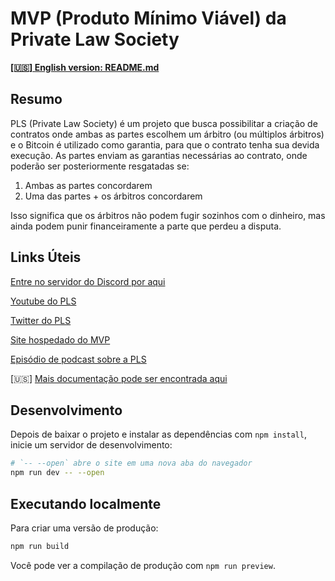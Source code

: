 # MVP (Produto Mínimo Viável) da Private Law Society

[**[🇺🇸] English version: README.md**](README.md)

## Resumo

PLS (Private Law Society) é um projeto que busca possibilitar a criação de contratos onde ambas as partes escolhem um árbitro (ou múltiplos árbitros) e o Bitcoin é utilizado como garantia, para que o contrato tenha sua devida execução. As partes enviam as garantias necessárias ao contrato, onde poderão ser posteriormente resgatadas se:

1. Ambas as partes concordarem
2. Uma das partes + os árbitros concordarem

Isso significa que os árbitros não podem fugir sozinhos com o dinheiro, mas ainda podem punir financeiramente a parte que perdeu a disputa.

## Links Úteis

[Entre no servidor do Discord por aqui](https://www.privatelawsociety.net/join)

[Youtube do PLS](https://www.youtube.com/@privatelawsociety)

[Twitter do PLS](https://twitter.com/PrivateLawSoc)

[Site hospedado do MVP](https://pls-mvp.vercel.app/)

[Episódio de podcast sobre a PLS](https://www.youtube.com/watch?v=NGx7h9kpPE8)

[🇺🇸] [Mais documentação pode ser encontrada aqui](https://private-law-society.gitbook.io/docs/)

## Desenvolvimento

Depois de baixar o projeto e instalar as dependências com `npm install`, inicie um servidor de desenvolvimento:

```bash
# `-- --open` abre o site em uma nova aba do navegador
npm run dev -- --open
```

## Executando localmente

Para criar uma versão de produção:

```bash
npm run build
```

Você pode ver a compilação de produção com `npm run preview`.
